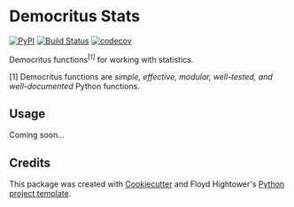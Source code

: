 # Democritus Stats

[![PyPI](https://img.shields.io/pypi/v/democritus-stats.svg)](https://pypi.python.org/pypi/democritus-stats)
[![Build Status](https://travis-ci.com/democritus-project/democritus-stats.svg?branch=master)](https://travis-ci.com/democritus-project/democritus-stats)
[![codecov](https://codecov.io/gh/democritus-project/democritus-stats/branch/master/graph/badge.svg?token=V0WOIXRGMM)](https://codecov.io/gh/democritus-project/democritus-stats)

Democritus functions<sup>[1]</sup> for working with statistics.

[1] Democritus functions are <i>simple, effective, modular, well-tested, and well-documented</i> Python functions.

## Usage

Coming soon...

## Credits

This package was created with [Cookiecutter](https://github.com/audreyr/cookiecutter) and Floyd Hightower's [Python project template](https://github.com/fhightower-templates/python-project-template).
